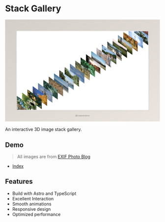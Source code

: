 # Stack Gallery

![stack-gallery](public/hero.jpeg)

An interactive 3D image stack gallery.

## Demo

> All images are from [EXIF Photo Blog](https://github.com/radishzzz?submit=Search&q=exif&tab=stars&type=&sort=&direction=&submit=Search)

- [Index](https://stack-gallery.vercel.app/)

## Features

- Build with Astro and TypeScript
- Excellent Interaction
- Smooth animations
- Responsive design
- Optimized performance
